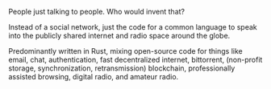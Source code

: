 People just talking to people. Who would invent that?

Instead of a social network, just the code for a common language to speak into the publicly shared internet and radio space around the globe.

Predominantly written in Rust, mixing open-source code for things like email, chat, authentication, fast decentralized internet, bittorrent, (non-profit storage, synchronization, retransmission) blockchain, professionally assisted browsing, digital radio, and amateur radio. 




